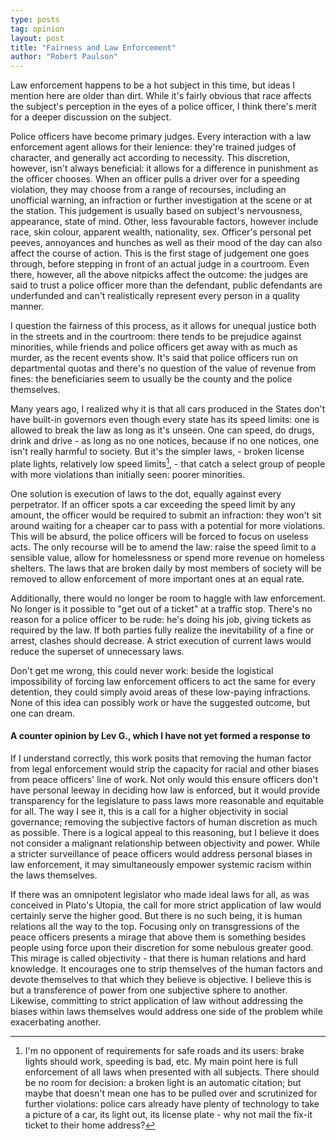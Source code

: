 ```yaml
---
type: posts
tag: opinion
layout: post
title: "Fairness and Law Enforcement"
author: "Robert Paulson"
---
```


Law enforcement happens to be a hot subject in this time, but ideas I mention here are older than dirt. While it's fairly obvious that race affects the subject's perception in the eyes of a police officer, I think there's merit for a deeper discussion on the subject.

Police officers have become primary judges. Every interaction with a law enforcement agent allows for their lenience: they're trained judges of character, and generally act according to necessity. This discretion, however, isn't always beneficial: it allows for a difference in punishment as the officer chooses. When an officer pulls a driver over for a speeding violation, they may choose from a range of recourses, including an unofficial warning, an infraction or further investigation at the scene or at the station. This judgement is usually based on subject's nervousness, appearance, state of mind. Other, less favourable factors, however include race, skin colour, apparent wealth, nationality, sex. Officer's personal pet peeves, annoyances and hunches as well as their mood of the day can also affect the course of action. This is the first stage of judgement one goes through, before stepping in front of an actual judge in a courtroom. Even there, however, all the above nitpicks affect the outcome: the judges are said to trust a police officer more than the defendant, public defendants are underfunded and can't realistically represent every person in a quality manner.

I question the fairness of this process, as it allows for unequal justice both in the streets and in the courtroom: there tends to be prejudice against minorities, while friends and police officers get away with as much as murder, as the recent events show. It's said that police officers run on departmental quotas and there's no question of the value of revenue from fines: the beneficiaries seem to usually be the county and the police themselves.

Many years ago, I realized why it is that all cars produced in the States don't have built-in governors even though every state has its speed limits: one is allowed to break the law as long as it's unseen. One can speed, do drugs, drink and drive - as long as no one notices, because if no one notices, one isn't really harmful to society. But it's the simpler laws, - broken license plate lights, relatively low speed limits[^1], - that catch a select group of people with more violations than initially seen: poorer minorities.

One solution is execution of laws to the dot, equally against every perpetrator. If an officer spots a car exceeding the speed limit by any amount, the officer would be required to submit an infraction: they won't sit around waiting for a cheaper car to pass with a potential for more violations. This will be absurd, the police officers will be forced to focus on useless acts. The only recourse will be to amend the law: raise the speed limit to a sensible value, allow for homelessness or spend more revenue on homeless shelters. The laws that are broken daily by most members of society will be removed to allow enforcement of more important ones at an equal rate.

Additionally, there would no longer be room to haggle with law enforcement. No longer is it possible to "get out of a ticket" at a traffic stop. There's no reason for a police officer to be rude: he's doing his job, giving tickets as required by the law. If both parties fully realize the inevitability of a fine or arrest, clashes should decrease. A strict execution of current laws would reduce the superset of unnecessary laws.

Don't get me wrong, this could never work: beside the logistical impossibility of forcing law enforcement officers to act the same for every detention, they could simply avoid areas of these low-paying infractions. None of this idea can possibly work or have the suggested outcome, but one can dream.

#### A counter opinion by Lev G., which I have not yet formed a response to

If I understand correctly, this work posits that removing the human factor from legal enforcement would strip the capacity for racial and other biases from peace officers' line of work. Not only would this ensure officers don't have personal leeway in deciding how law is enforced, but it would provide transparency for the legislature to pass laws more reasonable and equitable for all. The way I see it, this is a call for a higher objectivity in social governance; removing the subjective factors of human discretion as much as possible. There is a logical appeal to this reasoning, but I believe it does not consider a malignant relationship between objectivity and power. While a stricter surveillance of peace officers would address personal biases in law enforcement, it may simultaneously empower systemic racism within the laws themselves.

If there was an omnipotent legislator who made ideal laws for all, as was conceived in Plato's Utopia, the call for more strict application of law would certainly serve the higher good. But there is no such being, it is human relations all the way to the top. Focusing only on transgressions of the peace officers presents a mirage that above them is something besides people using force upon their discretion for some nebulous greater good. This mirage is called objectivity - that there is human relations and hard knowledge. It encourages one to strip themselves of the human factors and devote themselves to that which they believe is objective. I believe this is but a transference of power from one subjective sphere to another. Likewise, committing to strict application of law without addressing the biases within laws themselves would address one side of the problem while exacerbating another.

[^1]: I'm no opponent of requirements for safe roads and its users: brake lights should work, speeding is bad, etc. My main point here is full enforcement of all laws when presented with all subjects. There should be no room for decision: a broken light is an automatic citation; but maybe that doesn't mean one has to be pulled over and scrutinized for further violations: police cars already have plenty of technology to take a picture of a car, its light out, its license plate - why not mail the fix-it ticket to their home address?
